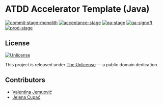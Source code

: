 # ATDD Accelerator Template (Java)

[![commit-stage-monolith](https://github.com/optivem/atdd-accelerator-template-java/actions/workflows/commit-stage-monolith.yml/badge.svg)](https://github.com/optivem/atdd-accelerator-template-java/actions/workflows/commit-stage-monolith.yml)
[![acceptance-stage](https://github.com/optivem/atdd-accelerator-template-java/actions/workflows/acceptance-stage.yml/badge.svg)](https://github.com/optivem/atdd-accelerator-template-java/actions/workflows/acceptance-stage.yml)
[![qa-stage](https://github.com/optivem/atdd-accelerator-template-java/actions/workflows/qa-stage.yml/badge.svg)](https://github.com/optivem/atdd-accelerator-template-java/actions/workflows/qa-stage.yml)
[![qa-signoff](https://github.com/optivem/atdd-accelerator-template-java/actions/workflows/qa-signoff.yml/badge.svg)](https://github.com/optivem/atdd-accelerator-template-java/actions/workflows/qa-signoff.yml)
[![prod-stage](https://github.com/optivem/atdd-accelerator-template-java/actions/workflows/prod-stage.yml/badge.svg)](https://github.com/optivem/atdd-accelerator-template-java/actions/workflows/prod-stage.yml)

## License

[![Unlicense](https://img.shields.io/badge/license-Unlicense-lightgrey.svg)](http://unlicense.org/)

This project is released under [The Unlicense](http://unlicense.org) — a public domain dedication.

## Contributors

- [Valentina Jemuović](https://github.com/valentinajemuovic)
- [Jelena Cupać](https://github.com/jcupac)

